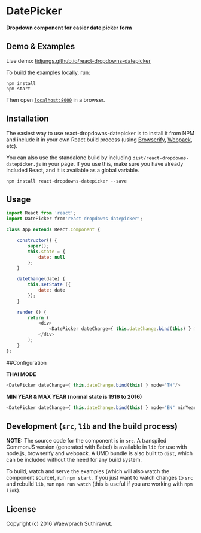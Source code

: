 # DatePicker

__Dropdown component for easier date picker form__


## Demo & Examples

Live demo: [tidjungs.github.io/react-dropdowns-datepicker](http://tidjungs.github.io/react-dropdowns-datepicker/)

To build the examples locally, run:

```
npm install
npm start
```

Then open [`localhost:8000`](http://localhost:8000) in a browser.


## Installation

The easiest way to use react-dropdowns-datepicker is to install it from NPM and include it in your own React build process (using [Browserify](http://browserify.org), [Webpack](http://webpack.github.io/), etc).

You can also use the standalone build by including `dist/react-dropdowns-datepicker.js` in your page. If you use this, make sure you have already included React, and it is available as a global variable.

```
npm install react-dropdowns-datepicker --save
```


## Usage

```js
import React from 'react';
import DatePicker from'react-dropdowns-datepicker';

class App extends React.Component {

	constructor() {
		super();
		this.state = {
			date: null
		};
	}

	dateChange(date) {
		this.setState ({
			date: date
		});
	}

	render () {
		return (
			<div>
				<DatePicker dateChange={ this.dateChange.bind(this) } mode="EN"/>
			</div>
		);
	}
};
```

##Configuration


__THAI MODE__
```js
<DatePicker dateChange={ this.dateChange.bind(this) } mode="TH"/>
```


__MIN YEAR & MAX YEAR (normal state is 1916 to 2016)__
```js
<DatePicker dateChange={ this.dateChange.bind(this) } mode="EN" minYear={1900} maxYear={2020} />
```

## Development (`src`, `lib` and the build process)

**NOTE:** The source code for the component is in `src`. A transpiled CommonJS version (generated with Babel) is available in `lib` for use with node.js, browserify and webpack. A UMD bundle is also built to `dist`, which can be included without the need for any build system.

To build, watch and serve the examples (which will also watch the component source), run `npm start`. If you just want to watch changes to `src` and rebuild `lib`, run `npm run watch` (this is useful if you are working with `npm link`).

## License

Copyright (c) 2016 Waewprach Suthirawut.

